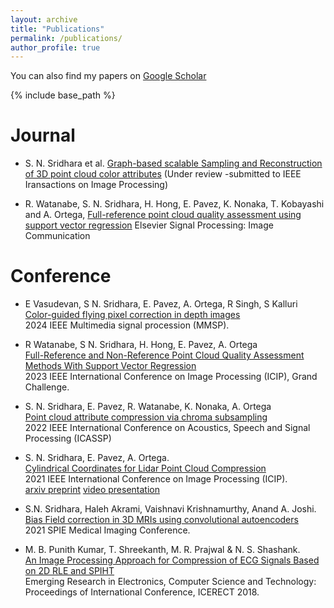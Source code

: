 ```yaml
---
layout: archive
title: "Publications"
permalink: /publications/
author_profile: true
---
```

You can also find my papers on [Google Scholar](https://scholar.google.com/citations?user=JDXDjbIAAAAJ&hl=en)


{% include base_path %}


Journal
======
* S. N. Sridhara et al. [Graph-based scalable Sampling and Reconstruction of 3D point cloud color attributes](https://arxiv.org/pdf/2410.01027) (Under review -submitted to IEEE Iransactions on Image Processing)

* R. Watanabe, S. N. Sridhara, H. Hong, E. Pavez, K. Nonaka, T. Kobayashi and A. Ortega, [Full-reference point cloud quality assessment using support vector regression](https://arxiv.org/pdf/2406.10520) Elsevier Signal Processing: Image Communication

Conference
======
* E Vasudevan, S N. Sridhara, E. Pavez, A. Ortega, R Singh, S Kalluri <br> [Color-guided flying pixel correction in depth images](https://arxiv.org/pdf/2410.08084) <br> 2024 IEEE Multimedia signal procession (MMSP).

* R Watanabe, S N. Sridhara, H. Hong, E. Pavez, A. Ortega <br> [Full-Reference and Non-Reference Point Cloud Quality Assessment Methods With Support Vector Regression](https://signalprocessingsociety.org/publications-resources/data-challenges/point-cloud-visual-quality-assessment-challenge-icip-2023) <br> 2023 IEEE International Conference on Image Processing (ICIP), Grand Challenge.


* S. N. Sridhara, E. Pavez, R. Watanabe, K. Nonaka, A. Ortega <br>[Point cloud attribute compression via chroma subsampling](https://ieeexplore.ieee.org/document/9746352) <br> 2022 IEEE International Conference on Acoustics, Speech and Signal Processing (ICASSP) 


* S. N. Sridhara, E. Pavez, A. Ortega. <br>[Cylindrical Coordinates for Lidar Point Cloud Compression](https://doi.org/10.1109/ICIP42928.2021.9506448) <br> 2021 IEEE International Conference on Image Processing (ICIP). <br>[arxiv preprint](https://arxiv.org/abs/2106.11237) [video presentation](https://www.youtube.com/watch?v=zPrBIn2be1U&ab_channel=ShashankNelamangalaSridhara)

* S.N. Sridhara, Haleh Akrami, Vaishnavi Krishnamurthy, Anand A. Joshi. <br>[Bias Field correction in 3D MRIs using convolutional autoencoders](https://www.spiedigitallibrary.org/conference-proceedings-of-spie/11596/2582042/Bias-field-correction-in-3D-MRIs-using-convolutional-autoencoders/10.1117/12.2582042.short?SSO=1) <br> 2021 SPIE Medical Imaging Conference.

* M. B. Punith Kumar, T. Shreekanth, M. R. Prajwal & N. S. Shashank. <br> [An Image Processing Approach for Compression of ECG Signals Based on 2D RLE and SPIHT](https://link.springer.com/chapter/10.1007/978-981-13-5802-9_86)<br> Emerging Research in Electronics, Computer Science and Technology: Proceedings of International Conference, ICERECT 2018.
